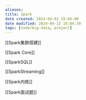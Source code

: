 ```yaml
---
aliases: 
title: Spark
date created: 2024-04-02 19:04:00
date modified: 2024-04-13 19:04:39
tags: [code/big-data, project]
---
```

[[Spark集群搭建]]

[[Spark Core]]

[[SparkSQL]]

[[SparkStreaming]]

[[Spark内核]]

[[Spark面试题]]
